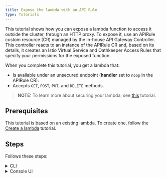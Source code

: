 ```yaml
---
title: Expose the lambda with an API Rule
type: Tutorials
---
```


This tutorial shows how you can expose a lambda function to access it outside the cluster, through an HTTP proxy. To expose it, use an APIRule custom resource (CR) managed by the in-house API Gateway Controller. This controller reacts to an instance of the APIRule CR and, based on its details, it creates an Istio Virtual Service and Oathkeeper Access Rules that specify your permissions for the exposed function.

When you complete this tutorial, you get a lambda that:

- Is available under an unsecured endpoint (**handler** set to `noop` in the APIRule CR).
- Accepts `GET`, `POST`, `PUT`, and `DELETE` methods.

>**NOTE:** To learn more about securing your lambda, see [this](/components/api-gateway-v2/#tutorials-expose-and-secure-a-service-deploy-expose-and-secure-the-sample-resources) tutorial.

## Prerequisites

This tutorial is based on an existing lambda. To create one, follow the [Create a lambda](#tutorials-create-a-lambda) tutorial.

## Steps

Follows these steps:

<div tabs name="steps" group="expose-lambda">
  <details>
  <summary label="cli">
  CLI
  </summary>

1. Export these variables:

    ```bash
    export DOMAIN={DOMAIN_NAME}
    export NAME={LAMBDA_NAME}
    export NAMESPACE={LAMBDA_NAMESPACE}
    ```

    >**NOTE:** Lambda takes the name from the Function CR name. The APIRule CR can have a different name but for the purpose of this tutorial, all related resources share a common name defined under the **NAME** variable.

2. Create an APIRule CR for your lambda. It is exposed on port `80` that is the default port of the [Service Placeholder](#architecture-architecture).

    ```yaml
    cat <<EOF | kubectl apply -f -
    apiVersion: gateway.kyma-project.io/v1alpha1
    kind: APIRule
    metadata:
      name: $NAME
      namespace: $NAMESPACE
    spec:
      gateway: kyma-gateway.kyma-system.svc.cluster.local
      rules:
      - path: /.*
        accessStrategies:
        - config: {}
          handler: noop
        methods:
        - GET
        - POST
        - PUT
        - DELETE
      service:
        host: $NAME.$DOMAIN
        name: $NAME
        port: 80
    EOF
    ```

3. Check if the API Rule was created successfully and has the `OK` status:

    ```bash
    kubectl get apirules $NAME -n $NAMESPACE -o=jsonpath='{.status.APIRuleStatus.code}'
    ```

4. Access the lambda's external address:

    ```bash
    curl https://$NAME.$DOMAIN
    ```

    </details>
    <details>
    <summary label="console-ui">
    Console UI
    </summary>

> **NOTE:** The API Rules functionality that allow you to expose lambdas is an experimental feature, and it is not enabled by default in the Console UI. To use it, enable **Experimental functionalities** in the **General Settings** view before you follow the steps. Refresh the page after enabling this option.

1. Select a Namespace from the drop-down list in the top navigation panel. Make sure the Namespace includes the lambda that you want to expose through an API Rule.

2. Go to the **API Rules [preview]** view at the bottom of the left navigation panel and select **Add API Rule**.

3. In the **General settings** section:

    - Enter the API Rule's **Name** matching the lambda's name.

    >**NOTE:** The APIRule CR can have a different name than the lambda, but it is recommended that all related resources share a common name.

    - Enter **Hostname** to indicate the host on which you want to expose your lambda.

    - Select the lambda from the drop-down list in the **Service** column.

4. In the **Access strategies** section, leave the default settings, with `GET`, `POST`, `PUT`, and `DELETE` methods and the `noop` handler selected.

5. Select **Create** to confirm changes.

    The `API Rule {NAME} created successfully` message appears confirming the changes were saved.

6. In the API Rule's details view that opens up automatically, check if you can access the lambda by selecting the HTTPS link under **Host**.

    </details>
</div>
